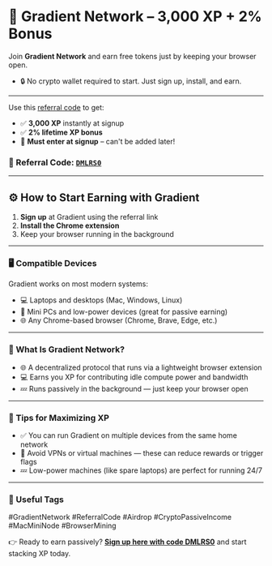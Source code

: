 # 🌈 Gradient Network – 3,000 XP + 2% Bonus

Join **Gradient Network** and earn free tokens just by keeping your browser open.
- 🔒 No crypto wallet required to start. Just sign up, install, and earn.

---

Use this [referral code](https://app.gradient.network/signup?code=DMLRS0) to get:
- ✅ **3,000 XP** instantly at signup  
- ✅ **2% lifetime XP bonus**  
- 🚨 **Must enter at signup** – can't be added later!

### 🪪 Referral Code: [**`DMLRS0`**](https://app.gradient.network/signup?code=DMLRS0)

---

## ⚙️ How to Start Earning with Gradient

1. **Sign up** at Gradient using the referral link
2. **Install the Chrome extension**
3. Keep your browser running in the background

---

### 🖥️ Compatible Devices

Gradient works on most modern systems:
- 💻 Laptops and desktops (Mac, Windows, Linux)
- 🧠 Mini PCs and low-power devices (great for passive earning)
- 🌐 Any Chrome-based browser (Chrome, Brave, Edge, etc.)

---

### 🤖 What Is Gradient Network?
- 🌐 A decentralized protocol that runs via a lightweight browser extension
- 💻 Earns you XP for contributing idle compute power and bandwidth
- 💤 Runs passively in the background — just keep your browser open

---

### 🧠 Tips for Maximizing XP
- ✅ You can run Gradient on multiple devices from the same home network
- 🚫 Avoid VPNs or virtual machines — these can reduce rewards or trigger flags
- 💤 Low-power machines (like spare laptops) are perfect for running 24/7

---

### 🔗 Useful Tags
#GradientNetwork #ReferralCode #Airdrop #CryptoPassiveIncome #MacMiniNode #BrowserMining

👉 Ready to earn passively? [**Sign up here with code DMLRS0**](https://app.gradient.network/signup?code=DMLRS0) and start stacking XP today.
